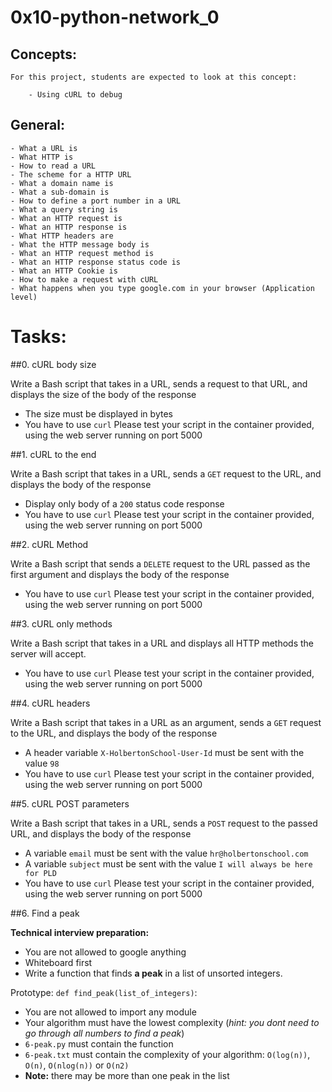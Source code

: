 # 0x10-python-network_0

## Concepts:

	For this project, students are expected to look at this concept:

		- Using cURL to debug

## General:

	- What a URL is
	- What HTTP is
	- How to read a URL
	- The scheme for a HTTP URL
	- What a domain name is
	- What a sub-domain is
	- How to define a port number in a URL
	- What a query string is
	- What an HTTP request is
	- What an HTTP response is
	- What HTTP headers are
	- What the HTTP message body is
	- What an HTTP request method is
	- What an HTTP response status code is
	- What an HTTP Cookie is
	- How to make a request with cURL
	- What happens when you type google.com in your browser (Application level)

# Tasks:

##0. cURL body size

Write a Bash script that takes in a URL, sends a request to that URL, and displays the size of the body of the response
- The size must be displayed in bytes
- You have to use `curl`
Please test your script in the container provided, using the web server running on port 5000

##1. cURL to the end

Write a Bash script that takes in a URL, sends a `GET` request to the URL, and displays the body of the response
- Display only body of a `200` status code response
- You have to use `curl`
Please test your script in the container provided, using the web server running on port 5000

##2. cURL Method

Write a Bash script that sends a `DELETE` request to the URL passed as the first argument and displays the body of the response
- You have to use `curl`
Please test your script in the container provided, using the web server running on port 5000

##3. cURL only methods

Write a Bash script that takes in a URL and displays all HTTP methods the server will accept.
- You have to use `curl`
Please test your script in the container provided, using the web server running on port 5000

##4. cURL headers

Write a Bash script that takes in a URL as an argument, sends a `GET` request to the URL, and displays the body of the response
- A header variable `X-HolbertonSchool-User-Id` must be sent with the value `98`
- You have to use `curl`
Please test your script in the container provided, using the web server running on port 5000

##5. cURL POST parameters

Write a Bash script that takes in a URL, sends a `POST` request to the passed URL, and displays the body of the response
- A variable `email` must be sent with the value `hr@holbertonschool.com`
- A variable `subject` must be sent with the value `I will always be here for PLD`
- You have to use `curl`
Please test your script in the container provided, using the web server running on port 5000

##6. Find a peak

**Technical interview preparation:**
- You are not allowed to google anything
- Whiteboard first
- Write a function that finds **a peak** in a list of unsorted integers.

Prototype: `def find_peak(list_of_integers)`:
- You are not allowed to import any module
- Your algorithm must have the lowest complexity (*hint: you dont need to go through all numbers to find a peak*)
- `6-peak.py` must contain the function
- `6-peak.txt` must contain the complexity of your algorithm: `O(log(n))`, `O(n)`, `O(nlog(n))` or `O(n2)`
- **Note:** there may be more than one peak in the list



